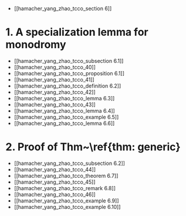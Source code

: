- [[hamacher_yang_zhao_tcco_section 6]]
# 1. A specialization lemma for monodromy
- [[hamacher_yang_zhao_tcco_subsection 6.1]]
- [[hamacher_yang_zhao_tcco_40]]
- [[hamacher_yang_zhao_tcco_proposition 6.1]]
- [[hamacher_yang_zhao_tcco_41]]
- [[hamacher_yang_zhao_tcco_definition 6.2]]
- [[hamacher_yang_zhao_tcco_42]]
- [[hamacher_yang_zhao_tcco_lemma 6.3]]
- [[hamacher_yang_zhao_tcco_43]]
- [[hamacher_yang_zhao_tcco_lemma 6.4]]
- [[hamacher_yang_zhao_tcco_example 6.5]]
- [[hamacher_yang_zhao_tcco_lemma 6.6]]


# 2. Proof of Thm~\ref{thm: generic}
- [[hamacher_yang_zhao_tcco_subsection 6.2]]
- [[hamacher_yang_zhao_tcco_44]]
- [[hamacher_yang_zhao_tcco_theorem 6.7]]
- [[hamacher_yang_zhao_tcco_45]]
- [[hamacher_yang_zhao_tcco_remark 6.8]]
- [[hamacher_yang_zhao_tcco_46]]
- [[hamacher_yang_zhao_tcco_example 6.9]]
- [[hamacher_yang_zhao_tcco_example 6.10]]


